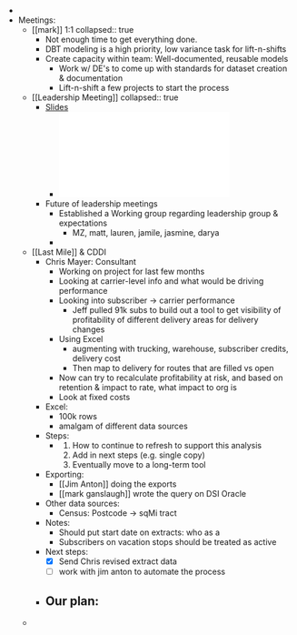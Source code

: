 -
- Meetings:
	- [[mark]] 1:1
	  collapsed:: true
		- Not enough time to get everything done.
		- DBT modeling is a high priority, low variance task for lift-n-shifts
		- Create capacity within team: Well-documented, reusable models
			- Work w/ DE's to come up with standards for dataset creation & documentation
			- Lift-n-shift a few projects to start the process
	- [[Leadership Meeting]]
	  collapsed:: true
		- [Slides](https://docs.google.com/presentation/d/1Cwf89zseRLVZRPHb7kat8sTFnMihlhT-ssqYKzhOPkw/edit#slide=id.g12c4ce5fd21_0_104)
			- ![Kickoff to Hybrid Workplace - 050922 (1).pdf](../assets/Kickoff_to_Hybrid_Workplace_-_050922_(1)_1653505430402_0.pdf)
		- Future of leadership meetings
			- Established a Working group regarding leadership group & expectations
				- MZ, matt, lauren, jamile, jasmine, darya
			-
	- [[Last Mile]]  & CDDI
		- Chris Mayer: Consultant
			- Working on project for last few months
			- Looking at carrier-level info and what would be driving performance
			- Looking into subscriber -> carrier performance
				- Jeff pulled 91k subs to build out a tool to get visibility of profitability of different delivery areas for delivery changes
			- Using Excel
				- augmenting with trucking, warehouse, subscriber credits, delivery cost
				- Then map to delivery for routes that are filled vs open
			- Now can try to recalculate profitability at risk, and based on retention & impact to rate, what impact to org is
			- Look at fixed costs
		- Excel:
			- 100k rows
			- amalgam of different data sources
		- Steps:
			- 1. How to continue to refresh to support this analysis
			  2. Add in next steps (e.g. single copy)
			  3. Eventually move to a long-term tool
		- Exporting:
			- [[Jim Anton]] doing the exports
			- [[mark ganslaugh]] wrote the query on DSI Oracle
		- Other data sources:
			- Census: Postcode -> sqMi tract
		- Notes:
			- Should put start date on extracts: who as a
			- Subscribers on vacation stops should be treated as active
		- Next steps:
			- [x] Send Chris revised extract data
			- [ ] work with jim anton to automate the process
		- Our plan:
			-
	-
